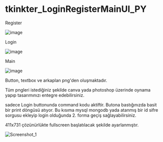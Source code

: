 # tkinkter_LoginRegisterMainUI_PY

Register

![image](https://github.com/oguzhanyazman/tkinkter_LoginRegisterMainUI_PY/assets/36090819/4b1b45aa-fab2-43ff-94ea-9781c61832ea)

Login 

![image](https://github.com/oguzhanyazman/tkinkter_LoginRegisterMainUI_PY/assets/36090819/295a9bd4-876d-4093-bc35-989a87f5deeb)

Main

![image](https://github.com/oguzhanyazman/tkinkter_LoginRegisterMainUI_PY/assets/36090819/de9a43b1-a69b-4014-9049-fb18a1d33127)

Button, textbox ve arkaplan png'den oluşmaktadır.

Tüm pngleri istediğiniz şekilde canva yada photoshop üzerinde oynama yapıp tasarımınızı entegre edebilirsiniz.

sadece Login buttonunda command kodu aktiftir. Butona bastığınızda basit bir print döngüsü atıyor. Bu kısıma mysql mongodb yada atanmış bir id sifre sorgusu ekleyip login olduğunda 2. forma geçiş sağlayabilirsiniz.

411x731 çözünürlükte fullscreen başlatılacak şekilde ayarlanmıştır.

![Screenshot_1](https://github.com/oguzhanyazman/tkinkter_LoginRegisterMainUI_PY/assets/36090819/9d288f21-ed64-45f8-9f58-99285d8b6638)
